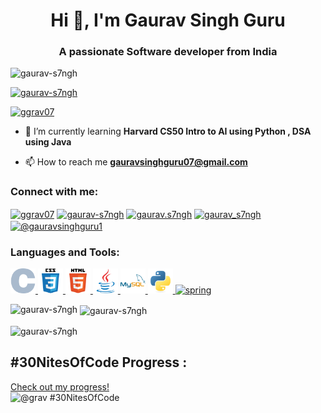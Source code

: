   <h1 align="center">Hi 👋, I'm Gaurav Singh Guru</h1>
<h3 align="center">A passionate Software developer from India</h3>

<p align="left"> <img src="https://komarev.com/ghpvc/?username=gaurav-s7ngh&label=Profile%20views&color=0e75b6&style=flat" alt="gaurav-s7ngh" /> </p>

<p align="left"> <a href="https://github.com/ryo-ma/github-profile-trophy"><img src="https://github-profile-trophy.vercel.app/?username=gaurav-s7ngh" alt="gaurav-s7ngh" /></a> </p>

<p align="left"> <a href="https://twitter.com/ggrav07" target="blank"><img src="https://img.shields.io/twitter/follow/ggrav07?logo=twitter&style=for-the-badge" alt="ggrav07" /></a> </p>

- 🌱 I’m currently learning **Harvard CS50 Intro to AI using Python , DSA using Java**

- 📫 How to reach me **gauravsinghguru07@gmail.com**

<h3 align="left">Connect with me:</h3>
<p align="left">
<a href="https://twitter.com/ggrav07" target="blank"><img align="center" src="https://raw.githubusercontent.com/rahuldkjain/github-profile-readme-generator/master/src/images/icons/Social/twitter.svg" alt="ggrav07" height="30" width="40" /></a>
<a href="https://linkedin.com/in/gaurav-s7ngh" target="blank"><img align="center" src="https://raw.githubusercontent.com/rahuldkjain/github-profile-readme-generator/master/src/images/icons/Social/linked-in-alt.svg" alt="gaurav-s7ngh" height="30" width="40" /></a>
<a href="https://instagram.com/gaurav.s7ngh" target="blank"><img align="center" src="https://raw.githubusercontent.com/rahuldkjain/github-profile-readme-generator/master/src/images/icons/Social/instagram.svg" alt="gaurav.s7ngh" height="30" width="40" /></a>
<a href="https://www.codechef.com/users/gaurav_s7ngh" target="blank"><img align="center" src="https://cdn.jsdelivr.net/npm/simple-icons@3.1.0/icons/codechef.svg" alt="gaurav_s7ngh" height="30" width="40" /></a>
<a href="https://www.hackerrank.com/@gauravsinghguru1" target="blank"><img align="center" src="https://raw.githubusercontent.com/rahuldkjain/github-profile-readme-generator/master/src/images/icons/Social/hackerrank.svg" alt="@gauravsinghguru1" height="30" width="40" /></a>
</p>

<h3 align="left">Languages and Tools:</h3>
<p align="left"> <a href="https://www.cprogramming.com/" target="_blank" rel="noreferrer"> <img src="https://raw.githubusercontent.com/devicons/devicon/master/icons/c/c-original.svg" alt="c" width="40" height="40"/> </a> <a href="https://www.w3schools.com/css/" target="_blank" rel="noreferrer"> <img src="https://raw.githubusercontent.com/devicons/devicon/master/icons/css3/css3-original-wordmark.svg" alt="css3" width="40" height="40"/> </a> <a href="https://www.w3.org/html/" target="_blank" rel="noreferrer"> <img src="https://raw.githubusercontent.com/devicons/devicon/master/icons/html5/html5-original-wordmark.svg" alt="html5" width="40" height="40"/> </a> <a href="https://www.java.com" target="_blank" rel="noreferrer"> <img src="https://raw.githubusercontent.com/devicons/devicon/master/icons/java/java-original.svg" alt="java" width="40" height="40"/> </a> <a href="https://www.mysql.com/" target="_blank" rel="noreferrer"> <img src="https://raw.githubusercontent.com/devicons/devicon/master/icons/mysql/mysql-original-wordmark.svg" alt="mysql" width="40" height="40"/> </a> <a href="https://www.python.org" target="_blank" rel="noreferrer"> <img src="https://raw.githubusercontent.com/devicons/devicon/master/icons/python/python-original.svg" alt="python" width="40" height="40"/> </a> <a href="https://spring.io/" target="_blank" rel="noreferrer"> <img src="https://www.vectorlogo.zone/logos/springio/springio-icon.svg" alt="spring" width="40" height="40"/> </a> </p>

<p><img align="left" src="https://github-readme-stats.vercel.app/api/top-langs?username=gaurav-s7ngh&show_icons=true&locale=en&layout=compact" alt="gaurav-s7ngh" /></p>

<p>&nbsp;<img align="center" src="https://github-readme-stats.vercel.app/api?username=gaurav-s7ngh&show_icons=true&locale=en" alt="gaurav-s7ngh" /></p>

<p><img align="center" src="https://github-readme-streak-stats.herokuapp.com/?user=gaurav-s7ngh&" alt="gaurav-s7ngh" /></p>


## #30NitesOfCode Progress :
  [Check out my progress!](https://www.codedex.io/@grav/30-nites-of-code)  
  ![@grav #30NitesOfCode](https://www.codedex.io/api/petStatus?user=grav)

  
<!--
**gaurav-s7ngh/gaurav-s7ngh** is a ✨ _special_ ✨ repository because its `README.md` (this file) appears on your GitHub profile.

Here are some ideas to get you started:


- 🔭 I’m currently working on ...
- 🌱 I’m currently learning ...
- 👯 I’m looking to collaborate on ...
- 🤔 I’m looking for help with ...
- 💬 Ask me about ...
- 📫 How to reach me: ...
- 😄 Pronouns: ...
- ⚡ Fun fact: ...
-->
